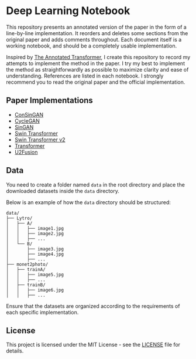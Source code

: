 # Deep Learning Notebook

This repository presents an annotated version of the paper in the form of a line-by-line implementation. It reorders and deletes some sections from the original paper and adds comments throughout. Each document itself is a working notebook, and should be a completely usable implementation.

Inspired by [The Annotated Transformer](https://nlp.seas.harvard.edu/annotated-transformer/), I create this repository to record my attempts to implement the method in the paper. I try my best to implement the method as straightforwardly as possible to maximize clarity and ease of understanding. References are listed in each notebook. I strongly recommend you to read the original paper and the official implementation.

## Paper Implementations

* [ConSinGAN](ConSinGAN/ConSinGAN.ipynb)
* [CycleGAN](CycleGAN/CycleGAN.ipynb)
* [SinGAN](SinGAN/SinGAN.ipynb)
* [Swin Transformer](SwinTransformer/swin_transformer.ipynb)
* [Swin Transformer v2](SwinTransformer_v2/swin_transformer.ipynb)
* [Transformer](Transformer/transformer.ipynb)
* [U2Fusion](U2Fusion/U2Fusion.ipynb)

## Data

You need to create a folder named `data` in the root directory and place the downloaded datasets inside the `data` directory.

Below is an example of how the `data` directory should be structured:

```
data/
├── Lytro/
│   ├── A/
│   │   ├── image1.jpg
│   │   ├── image2.jpg
│   │   ├── ...
│   └── B/
│       ├── image3.jpg
│       ├── image4.jpg
│       ├── ...
├── monet2photo/
│   ├── trainA/
│   │   ├── image5.jpg
│   │   ├── ...
│   ├── trainB/
│   │   ├── image6.jpg
│   │   ├── ...
```

Ensure that the datasets are organized according to the requirements of each specific implementation.

## License

This project is licensed under the MIT License - see the [LICENSE](LICENSE) file for details.